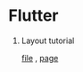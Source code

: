 # Flutter

1. Layout tutorial

   [file](layout_tutorial.dart) , [page](https://flutter.dev/docs/development/ui/layout/tutorial)
